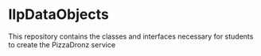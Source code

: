 # IlpDataObjects
This repository contains the classes and interfaces necessary for students to create the PizzaDronz service
